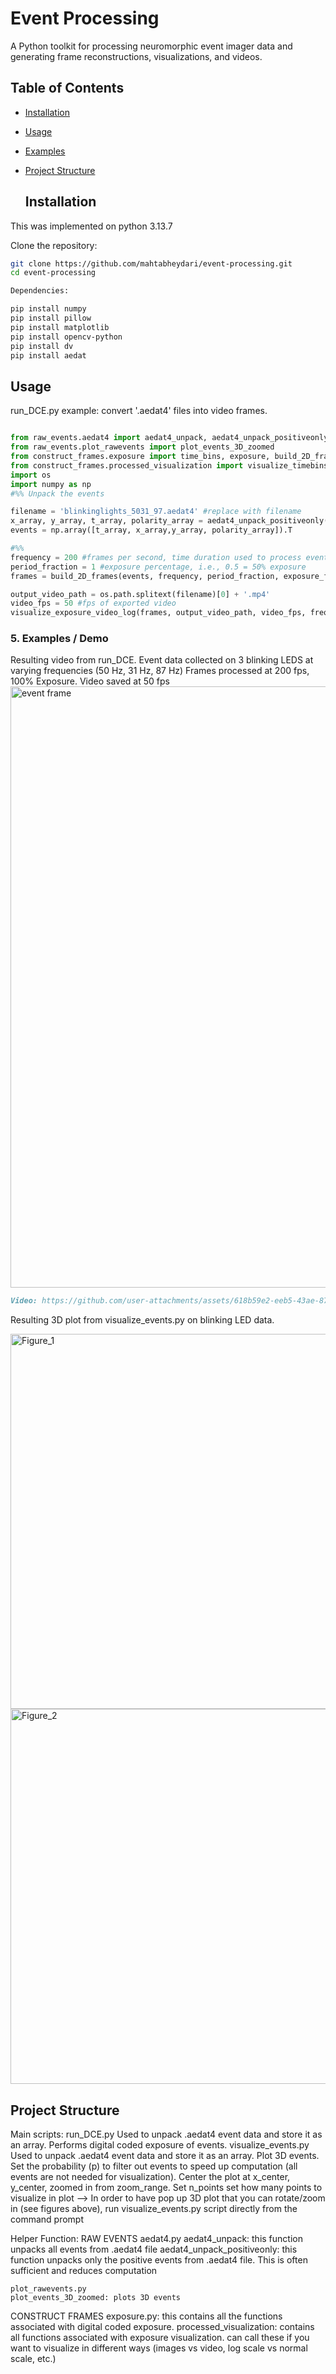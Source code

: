 # Event Processing
A Python toolkit for processing neuromorphic event imager data and generating frame reconstructions, visualizations, and videos.

## Table of Contents
- [Installation](#installation)
- [Usage](#usage)
- [Examples](#examples)
- [Project Structure](#project-structure)


  ## Installation
This was implemented on python 3.13.7
  
Clone the repository:
```bash
git clone https://github.com/mahtabheydari/event-processing.git
cd event-processing

Dependencies:

pip install numpy
pip install pillow
pip install matplotlib
pip install opencv-python
pip install dv
pip install aedat
```
  ## Usage
run_DCE.py example: convert '.aedat4' files into video frames. 
```python

from raw_events.aedat4 import aedat4_unpack, aedat4_unpack_positiveonly
from raw_events.plot_rawevents import plot_events_3D_zoomed
from construct_frames.exposure import time_bins, exposure, build_2D_frames
from construct_frames.processed_visualization import visualize_timebins, visualize_timebins_zoomed,visualize_exposure_frames,visualize_exposure_video, visualize_exposure_frames_log, visualize_exposure_video_log
import os
import numpy as np
#%% Unpack the events

filename = 'blinkinglights_5031_97.aedat4' #replace with filename
x_array, y_array, t_array, polarity_array = aedat4_unpack_positiveonly(filename)
events = np.array([t_array, x_array,y_array, polarity_array]).T 

#%%
frequency = 200 #frames per second, time duration used to process events
period_fraction = 1 #exposure percentage, i.e., 0.5 = 50% exposure
frames = build_2D_frames(events, frequency, period_fraction, exposure_function='on_off', n_start_global=0)

output_video_path = os.path.splitext(filename)[0] + '.mp4'
video_fps = 50 #fps of exported video
visualize_exposure_video_log(frames, output_video_path, video_fps, frequency, period_fraction)
```

### 5. **Examples / Demo**
Resulting video from run_DCE. Event data collected on 3 blinking LEDS at varying frequencies (50 Hz, 31 Hz, 87 Hz)
Frames processed at 200 fps, 100% Exposure. Video saved at 50 fps
<img width="1918" height="962" alt="event frame" src="https://github.com/user-attachments/assets/329906e2-5216-40d1-bb97-7d7ef89e2047" />

```markdown
Video: https://github.com/user-attachments/assets/618b59e2-eeb5-43ae-8742-e4feebbf033b
```
Resulting 3D plot from visualize_events.py on blinking LED data. 

<img width="1200" height="600" alt="Figure_1" src="https://github.com/user-attachments/assets/daf8c71a-eaa6-4d20-9e7a-0354e87030c5" />
<img width="1200" height="600" alt="Figure_2" src="https://github.com/user-attachments/assets/e8684ff3-e9b0-41c4-a033-5dbcf639466d" />

## Project Structure
Main scripts: 
run_DCE.py
	Used to unpack .aedat4 event data and store it as an array.
  Performs digital coded exposure of events.
visualize_events.py 
	Used to unpack .aedat4 event data and store it as an array.
	Plot 3D events. Set the probability (p) to filter out events to speed up computation (all events are not needed for visualization). Center the plot at x_center, y_center, zoomed in from zoom_range. Set n_points 
  set how many points to visualize in plot
	--> In order to have pop up 3D plot that you can rotate/zoom in (see figures above), run visualize_events.py script directly from the command prompt

Helper Function: 
RAW EVENTS
	aedat4.py 
 		aedat4_unpack: this function unpacks all events from .aedat4 file
	  aedat4_unpack_positiveonly: this function unpacks only the positive events from .aedat4 file. This is often sufficient and reduces computation

	plot_rawevents.py
  	plot_events_3D_zoomed: plots 3D events

 CONSTRUCT FRAMES
 		exposure.py: this contains all the functions associated with digital coded exposure. 
	  processed_visualization: contains all functions associated with exposure visualization. can call these if you want to visualize in different ways (images vs video, log scale vs normal scale, etc.)

 

